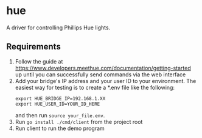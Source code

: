 # hue

A driver for controlling Phillips Hue lights.

## Requirements

1. Follow the guide at https://www.developers.meethue.com/documentation/getting-started up until you can successfully send commands via the web interface
2. Add your bridge's IP address and your user ID to your environment. The easiest way for testing is to create a *.env file like the following:
    ```
    export HUE_BRIDGE_IP=192.168.1.XX
    export HUE_USER_ID=YOUR_ID_HERE
    ```
    and then run `source your_file.env`.
3. Run `go install ./cmd/client` from the project root
4. Run client to run the demo program